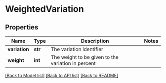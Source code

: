 # WeightedVariation

## Properties
Name | Type | Description | Notes
------------ | ------------- | ------------- | -------------
**variation** | **str** | The variation identifier | 
**weight** | **int** | The weight to be given to the variation in percent | 

[[Back to Model list]](../README.md#documentation-for-models) [[Back to API list]](../README.md#documentation-for-api-endpoints) [[Back to README]](../README.md)

